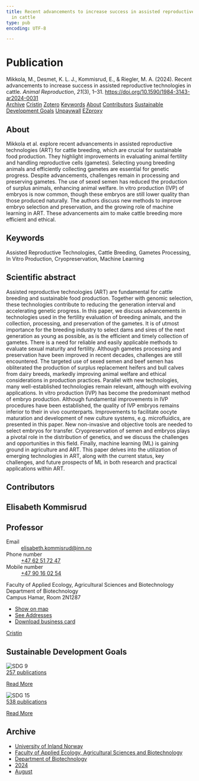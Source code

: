 ```yaml
---
title: Recent advancements to increase success in assisted reproductive technologies
  in cattle
type: pub
encoding: UTF-8

---
```

<h1>Publication</h1>
<article id="csl-bib-container-38LTMDHR" class="csl-bib-container">
  <div class="csl-bib-body"> <div class="csl-entry">Mikkola, M., Desmet, K. L. J., Kommisrud, E., &#38; Riegler, M. A. (2024). Recent advancements to increase success in assisted reproductive technologies in cattle. <i>Animal Reproduction</i>, <i>21</i>(3), 1–31. <a href="https://doi.org/10.1590/1984-3143-ar2024-0031">https://doi.org/10.1590/1984-3143-ar2024-0031</a></div> </div>
  <div class="csl-bib-buttons">
    <a href="#taxonomy-article-38LTMDHR" alt="archive" class="csl-bib-button">Archive</a>
    <a href="https://app.cristin.no/results/show.jsf?id=2286315" alt="Cristin" class="csl-bib-button">Cristin</a>
    <a href="http://zotero.org/groups/5881554/items/38LTMDHR" alt="Zotero" class="csl-bib-button">Zotero</a>
    <a href="#keywords-article-38LTMDHR" alt="keywords" class="csl-bib-button">Keywords</a>
    <a href="#about-article-38LTMDHR" alt="about_pub" class="csl-bib-button">About</a>
    <a href="#contributors-article-38LTMDHR" alt="contributors" class="csl-bib-button">Contributors</a>
    <a href="#sdg-article-38LTMDHR" alt="sdg" class="csl-bib-button">Sustainable Development Goals</a>
    <a href="https://doi.org/10.1590/1984-3143-ar2024-0031" alt="Unpaywall" class="csl-bib-button">Unpaywall</a>
    <a href="https://doi.org/10.1590/1984-3143-ar2024-0031" alt="EZproxy" class="csl-bib-button">EZproxy</a>
  </div>
  <div id="csl-bib-meta-container-38LTMDHR"></div>
</article>
<div id="csl-bib-meta-38LTMDHR" class="csl-bib-meta">
  <article id="about-article-38LTMDHR" class="about_pub-article">
    <h1>About</h1>
    Mikkola et al. explore recent advancements in assisted reproductive technologies (ART) for cattle breeding, which are crucial for sustainable food production. They highlight improvements in evaluating animal fertility and handling reproductive cells (gametes). Selecting young breeding animals and efficiently collecting gametes are essential for genetic progress. Despite advancements, challenges remain in processing and preserving gametes. The use of sexed semen has reduced the production of surplus animals, enhancing animal welfare. In vitro production (IVP) of embryos is now common, though these embryos are still lower quality than those produced naturally. The authors discuss new methods to improve embryo selection and preservation, and the growing role of machine learning in ART. These advancements aim to make cattle breeding more efficient and ethical.
  </article>
  <article id="keywords-article-38LTMDHR" class="keywords-article">
    <h1>Keywords</h1>
    Assisted Reproductive Technologies, Cattle Breeding, Gametes Processing, In Vitro Production, Cryopreservation, Machine Learning
  </article>
  <article id="abstract-article-38LTMDHR" class="abstract-article">
    <h1>Scientific abstract</h1>
    Assisted reproductive technologies (ART) are fundamental for cattle breeding and sustainable food production. Together with genomic selection, these technologies contribute to reducing the generation interval and accelerating genetic progress. In this paper, we discuss advancements in technologies used in the fertility evaluation of breeding animals, and the collection, processing, and preservation of the gametes. It is of utmost importance for the breeding industry to select dams and sires of the next generation as young as possible, as is the efficient and timely collection of gametes. There is a need for reliable and easily applicable methods to evaluate sexual maturity and fertility. Although gametes processing and preservation have been improved in recent decades, challenges are still encountered. The targeted use of sexed semen and beef semen has obliterated the production of surplus replacement heifers and bull calves from dairy breeds, markedly improving animal welfare and ethical considerations in production practices. Parallel with new technologies, many well-established technologies remain relevant, although with evolving applications. In vitro production (IVP) has become the predominant method of embryo production. Although fundamental improvements in IVP procedures have been established, the quality of IVP embryos remains inferior to their in vivo counterparts. Improvements to facilitate oocyte maturation and development of new culture systems, e.g. microfluidics, are presented in this paper. New non-invasive and objective tools are needed to select embryos for transfer. Cryopreservation of semen and embryos plays a pivotal role in the distribution of genetics, and we discuss the challenges and opportunities in this field. Finally, machine learning (ML) is gaining ground in agriculture and ART. This paper delves into the utilization of emerging technologies in ART, along with the current status, key challenges, and future prospects of ML in both research and practical applications within ART.
  </article>
  <article id="contributors-article-38LTMDHR" class="contributors-article">
    <h1>Contributors</h1>
    <div class="personas"> <div class="vrtx-hinn-person-card"> <div class="photo"> <i class="lar la-user-circle missing-person"></i> </div> <div class="info"> <hgroup><h1>Elisabeth Kommisrud</h1> <h2>Professor</h2> </hgroup><dl> <dt>Email</dt> <dd> <a href="mailto:elisabeth.kommisrud@inn.no">elisabeth.kommisrud@inn.no</a> </dd> <dt>Phone number</dt> <dd><a href="tel:+4762517247"> +47 62 51 72 47 </a></dd> <dt>Mobile number</dt> <dd><a href="tel:+4790160254"> +47 90 16 02 54 </a></dd> </dl> <p> Faculty of Applied Ecology, Agricultural Sciences and Biotechnology<br> Department of Biotechnology<br> Campus Hamar, Room 2N1287 </p> <ul class="vrtx-hinn-links"> <li><a href="https://www.google.com/maps?q=60.79677,11.07358">Show on map</a></li> <li><a href="https://www.inn.no/english/find-an-employee/elisabeth-kommisrud.html#vrtx-hinn-addresses">See Addresses</a></li> <li><a href="https://www.inn.no/english/find-an-employee/elisabeth-kommisrud.html?vrtx=vcf">Download business card</a></li> </ul> </div> </div> <a href="https://app.cristin.no/persons/show.jsf?id=328194" alt="Cristin URL" class="personas-cristin">Cristin</a> </div>
  </article>
  <article id="sdg-article-38LTMDHR" class="sdg-article">
    <h1>Sustainable Development Goals</h1>
    <div class="sdg-container"><div id="sdg9" class="sdg">
        <img src="{{< params subfolder >}}images/sdg/sdg09_en.png" class="image" alt="SDG 9">
        <div class="sdg-overlay">
          <a href="{{< params subfolder >}}en/archive/?sdg=9#archive" class="sdg-publication-count"><span>257</span> publications</a>
          <p><a href="https://sdgs.un.org/goals/goal9" class="sdg-read-more">Read More</a></p>
        </div>
      </div> <div id="sdg15" class="sdg">
        <img src="{{< params subfolder >}}images/sdg/sdg15_en.png" class="image" alt="SDG 15">
        <div class="sdg-overlay">
          <a href="{{< params subfolder >}}en/archive/?sdg=15#archive" class="sdg-publication-count"><span>538</span> publications</a>
          <p><a href="https://sdgs.un.org/goals/goal15" class="sdg-read-more">Read More</a></p>
        </div>
      </div></div>
  </article>
  <article id="taxonomy-article-38LTMDHR" class="taxonomy-article">
    <h1>Archive</h1>
    <ul>
      <li><a href="{{< params subfolder >}}en/archive/?key=3DCRN523">University of Inland Norway</a></li>
      <li><a href="{{< params subfolder >}}en/archive/?key=T77LXH6D">Faculty of Applied Ecology, Agricultural Sciences and Biotechnology</a></li>
      <li><a href="{{< params subfolder >}}en/archive/?key=VL6KDQ85">Department of Biotechnology</a></li>
      <li><a href="{{< params subfolder >}}en/archive/?key=J4BIHT5W">2024</a></li>
      <li><a href="{{< params subfolder >}}en/archive/?key=59LCIYEX">August</a></li>
    </ul>
  </article>
</div>
